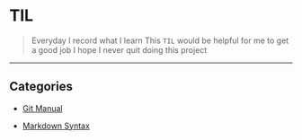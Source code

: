 # TIL
> Everyday I record what I learn
This `TIL` would be helpful for me to get a good job
I hope I never quit doing this project
---
## Categories
- [Git Manual](https://github.com/lee-seunghoon/TIL/blob/master/git/01_git.md)

- [Markdown Syntax](https://github.com/lee-seunghoon/TIL/blob/master/markdown.md)
